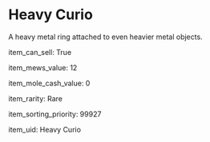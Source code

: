 # Heavy Curio

A heavy metal ring attached to even heavier metal objects.

item_can_sell: True

item_mews_value: 12

item_mole_cash_value: 0

item_rarity: Rare

item_sorting_priority: 99927

item_uid: Heavy Curio